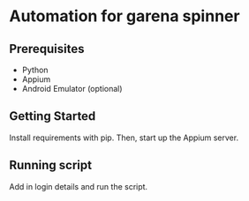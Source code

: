# Automation for garena spinner

## Prerequisites

* Python
* Appium
* Android Emulator (optional)

## Getting Started

Install requirements with pip. Then, start up the Appium server.

## Running script

Add in login details and run the script.
